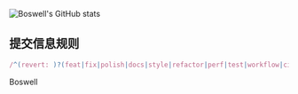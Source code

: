 ![Boswell's GitHub stats](https://github-readme-stats.vercel.app/api?username=BoswellJi)


## 提交信息规则

```js
/^(revert: )?(feat|fix|polish|docs|style|refactor|perf|test|workflow|ci|chore|types)(\(.+\))?: .{1,50}/;
```

Boswell